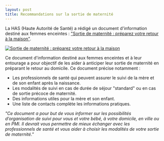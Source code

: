 ```yaml
---
layout: post
title: Recommandations sur la sortie de maternité
---
```


La HAS (Haute Autorité de Santé) a rédigé un document d'information destiné aux femmes enceintes : ["Sortie de maternité : préparez votre retour à la maison"](http://www.has-sante.fr/portail/jcms/c_1729194/fr/sortie-de-maternite-preparez-votre-retour-a-la-maisondocument-d-information-destine-aux-femmes-enceintes).

[![Sortie de maternité : préparez votre retour à la maison](/assets/2014-03-20/HAS-Sortie-de-maternité.png)](http://www.has-sante.fr/portail/upload/docs/application/pdf/2014-02/document_dinformation.pdf)

Ce document d'information destiné aux femmes enceintes et à leur entourage a pour objectif de les aider à anticiper leur sortie de maternité en préparant le retour au domicile.
Ce document précise notamment :

- Les professionnels de santé qui peuvent assurer le suivi de la mère et de son enfant après la naissance.
- Les modalités de suivi en cas de durée de séjour "standard" ou en cas de sortie précoce de maternité.
- Des informations utiles pour la mère et son enfant.
- Une liste de contacts complète les informations pratiques.

_"Ce document a pour but de vous informer sur les possibilités d’organisation de suivi pour vous et votre bébé, à votre domicile, en ville ou en PMI.
Il devrait vous permettre de mieux échanger avec les professionnels de santé et vous aider à choisir les modalités de votre sortie de maternité."_
